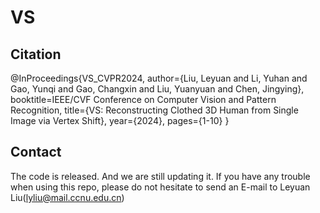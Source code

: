 # VS


## Citation
@InProceedings{VS_CVPR2024,
  author={Liu, Leyuan and Li, Yuhan and Gao, Yunqi and Gao, Changxin and Liu, Yuanyuan and Chen, Jingying},
  booktitle=IEEE/CVF Conference on Computer Vision and Pattern Recognition, 
  title={VS: Reconstructing Clothed 3D Human from Single Image via Vertex Shift}, 
  year={2024},
  pages={1-10}
}

## Contact
The code is released. And we are still updating it. If you have any trouble when using this repo, please do not hesitate to send an E-mail to Leyuan Liu(lyliu@mail.ccnu.edu.cn)

